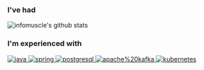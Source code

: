 ### I've had
![infomuscle's github stats](https://github-readme-stats.vercel.app/api?username=infomuscle&show_icons=true&theme=vue)

### I'm experienced with

<a href="#" target="_blank">
<img src=https://img.shields.io/badge/java-%23ff5545.svg?&style=for-the-badge&logo=java&logoColor=white alt=java />
</a>

<a href="#" target="_blank">
<img src=https://img.shields.io/badge/spring-%236DB33F.svg?&style=for-the-badge&logo=spring&logoColor=white alt=spring />
</a>

<a href="#" target="_blank">
<img src=https://img.shields.io/badge/postgresql-%234169E1.svg?&style=for-the-badge&logo=postgresql&logoColor=white alt=postgresql />
</a>

<a href="#" target="_blank">
<img src=https://img.shields.io/badge/apache%20kafka-%23231F20.svg?&style=for-the-badge&logo=apache-kafka&logoColor=white alt=apache%20kafka />
</a>

<a href="#" target="_blank">
<img src=https://img.shields.io/badge/kubernetes-%23326CE5.svg?&style=for-the-badge&logo=kubernetes&logoColor=white alt=kubernetes />
</a>

